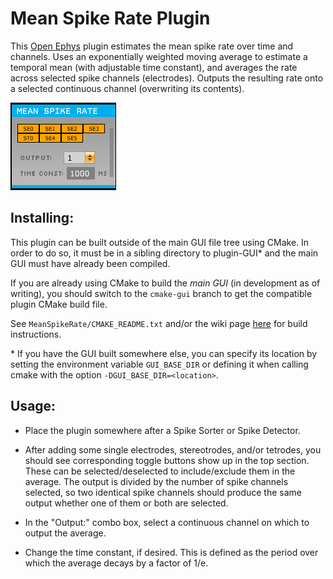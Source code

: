# Mean Spike Rate Plugin

This [Open Ephys](https://open-ephys.atlassian.net/wiki/spaces/OEW/pages/491527/Open+Ephys+GUI) plugin estimates the mean spike rate over time and channels. Uses an exponentially weighted moving average to estimate a temporal mean (with adjustable time constant), and averages the rate across selected spike channels (electrodes). Outputs the resulting rate onto a selected continuous channel (overwriting its contents).

![Mean Spike Rate editor](msr_editor.png)

## Installing:

This plugin can be built outside of the main GUI file tree using CMake. In order to do so, it must be in a sibling directory to plugin-GUI\* and the main GUI must have already been compiled.

If you are already using CMake to build the *main GUI* (in development as of writing), you should switch to the `cmake-gui` branch to get the compatible plugin CMake build file.

See `MeanSpikeRate/CMAKE_README.txt` and/or the wiki page [here](https://open-ephys.atlassian.net/wiki/spaces/OEW/pages/1259110401/Plugin+CMake+Builds) for build instructions.

\* If you have the GUI built somewhere else, you can specify its location by setting the environment variable `GUI_BASE_DIR` or defining it when calling cmake with the option `-DGUI_BASE_DIR=<location>`.

## Usage:

* Place the plugin somewhere after a Spike Sorter or Spike Detector. 

* After adding some single electrodes, stereotrodes, and/or tetrodes, you should see corresponding toggle buttons show up in the top section. These can be selected/deselected to include/exclude them in the average. The output is divided by the number of spike channels selected, so two identical spike channels should produce the same output whether one of them or both are selected.

* In the "Output:" combo box, select a continuous channel on which to output the average.

* Change the time constant, if desired. This is defined as the period over which the average decays by a factor of 1/e.
